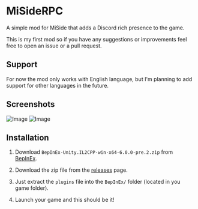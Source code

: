 ﻿# MiSideRPC

A simple mod for MiSide that adds a Discord rich presence to the game.

This is my first mod so if you have any suggestions or improvements feel free to open an issue or a pull request.

## Support

For now the mod only works with English language, but I'm planning to add support for other languages in the future.

## Screenshots

![Image](https://github.com/user-attachments/assets/3e2a749c-212f-415c-867f-8b77649c3554)
![Image](https://github.com/user-attachments/assets/fbf67d2a-c144-4533-8c20-568cb2b63e77)

## Installation

1. Download `BepInEx-Unity.IL2CPP-win-x64-6.0.0-pre.2.zip` from [BepInEx](https://github.com/BepInEx/BepInEx/releases).


2. Download the zip file from the [releases](https://github.com/X3ne/MiSideRPC/releases/latest) page.


3. Just extract the `plugins` file into the `BepInEx/` folder (located in you game folder).


4. Launch your game and this should be it!
